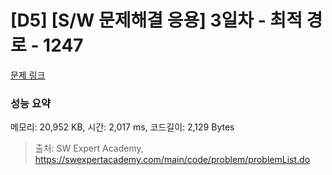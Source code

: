 # [D5] [S/W 문제해결 응용] 3일차 - 최적 경로 - 1247 

[문제 링크](https://swexpertacademy.com/main/code/problem/problemDetail.do?contestProbId=AV15OZ4qAPICFAYD) 

### 성능 요약

메모리: 20,952 KB, 시간: 2,017 ms, 코드길이: 2,129 Bytes



> 출처: SW Expert Academy, https://swexpertacademy.com/main/code/problem/problemList.do